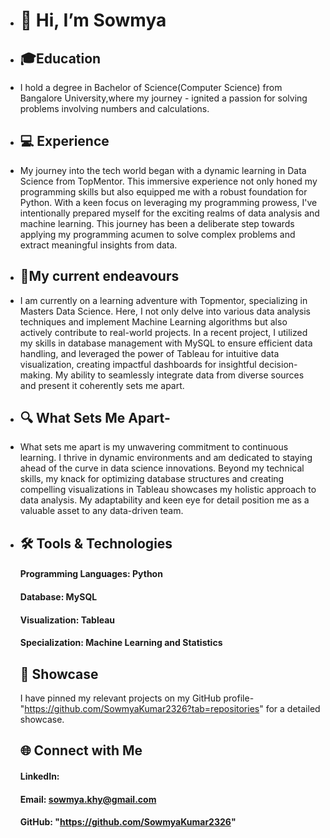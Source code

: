 - # 👋 Hi, I’m Sowmya
- ## 🎓Education
- I hold a degree in Bachelor of Science(Computer Science) from Bangalore University,where my journey - ignited a passion for solving problems involving numbers and calculations.
- ## 💻 Experience
- My journey into the tech world began with a dynamic learning in Data Science from TopMentor. This immersive experience not only honed my programming skills but also equipped me with a robust foundation for Python. With a keen focus on leveraging my programming prowess, I've intentionally prepared myself for the exciting realms of data analysis and machine learning. This journey has been a deliberate step towards applying
my programming acumen to solve complex problems and extract meaningful insights from data.
- ## 🚀My current endeavours
-   I am currently on a learning adventure with Topmentor, specializing in Masters Data Science. Here, I not only delve into various data analysis techniques and implement Machine Learning algorithms but also actively contribute to real-world projects. In a recent project, I utilized my skills in database management with MySQL to ensure efficient data handling, and leveraged the power of Tableau for intuitive data visualization, creating impactful dashboards for insightful decision-making. My ability to seamlessly integrate data from diverse sources and present it coherently sets me apart.
- ## 🔍 What Sets Me Apart-
- What sets me apart is my unwavering commitment to continuous learning. I thrive in dynamic environments and am dedicated to staying ahead of the curve in data science innovations. Beyond my technical skills, my knack for optimizing database structures and creating compelling visualizations in Tableau showcases my holistic approach to data analysis. My adaptability and keen eye for detail position me as a valuable asset to any data-driven team.
- ## 🛠️ Tools & Technologies
  #### Programming Languages: Python
  #### Database: MySQL
  #### Visualization: Tableau
  #### Specialization: Machine Learning and Statistics
  ## 📌 Showcase
  I have pinned my relevant projects on my GitHub profile-"https://github.com/SowmyaKumar2326?tab=repositories" for a detailed showcase.
  ## 🌐 Connect with Me
    #### LinkedIn: 
    #### Email: sowmya.khy@gmail.com
    #### GitHub: "https://github.com/SowmyaKumar2326"


<!---
SowmyaKumar2326/SowmyaKumar2326 is a ✨ special ✨ repository because its `README.md` (this file) appears on your GitHub profile.
You can click the Preview link to take a look at your changes.
--->
